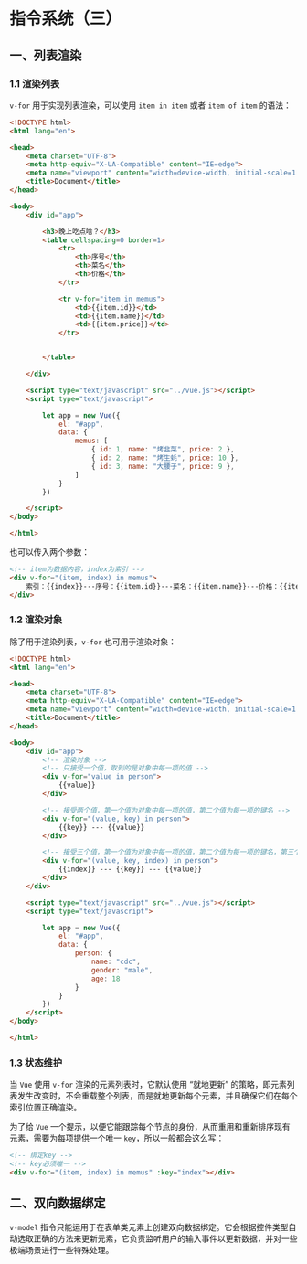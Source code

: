 # 指令系统（三）

## 一、列表渲染

### 1.1 渲染列表

`v-for` 用于实现列表渲染，可以使用 `item in item` 或者 `item of item` 的语法：

```html
<!DOCTYPE html>
<html lang="en">

<head>
    <meta charset="UTF-8">
    <meta http-equiv="X-UA-Compatible" content="IE=edge">
    <meta name="viewport" content="width=device-width, initial-scale=1.0">
    <title>Document</title>
</head>

<body>
    <div id="app">

        <h3>晚上吃点啥？</h3>
        <table cellspacing=0 border=1>
            <tr>
                <th>序号</th>
                <th>菜名</th>
                <th>价格</th>
            </tr>

            <tr v-for="item in memus">
                <td>{{item.id}}</td>
                <td>{{item.name}}</td>
                <td>{{item.price}}</td>
            </tr>


        </table>

    </div>

    <script type="text/javascript" src="../vue.js"></script>
    <script type="text/javascript">

        let app = new Vue({
            el: "#app",
            data: {
                memus: [
                    { id: 1, name: "烤韭菜", price: 2 },
                    { id: 2, name: "烤生蚝", price: 10 },
                    { id: 3, name: "大腰子", price: 9 },
                ]
            }
        })

    </script>
</body>

</html>
```

也可以传入两个参数：

```html
<!-- item为数据内容，index为索引 -->
<div v-for="(item, index) in memus">
    索引：{{index}}---序号：{{item.id}}---菜名：{{item.name}}---价格：{{item.price}}
</div>
```

### 1.2 渲染对象

除了用于渲染列表，`v-for` 也可用于渲染对象：

```html
<!DOCTYPE html>
<html lang="en">

<head>
    <meta charset="UTF-8">
    <meta http-equiv="X-UA-Compatible" content="IE=edge">
    <meta name="viewport" content="width=device-width, initial-scale=1.0">
    <title>Document</title>
</head>

<body>
    <div id="app">
        <!-- 渲染对象 -->
        <!-- 只接受一个值，取到的是对象中每一项的值 -->
        <div v-for="value in person">
            {{value}}
        </div>

        <!-- 接受两个值，第一个值为对象中每一项的值，第二个值为每一项的键名 -->
        <div v-for="(value, key) in person">
            {{key}} --- {{value}}
        </div>

        <!-- 接受三个值，第一个值为对象中每一项的值，第二个值为每一项的键名，第三个值为索引 -->
        <div v-for="(value, key, index) in person">
            {{index}} --- {{key}} --- {{value}}
        </div>
    </div>

    <script type="text/javascript" src="../vue.js"></script>
    <script type="text/javascript">

        let app = new Vue({
            el: "#app",
            data: {
                person: {
                    name: "cdc",
                    gender: "male",
                    age: 18
                }
            }
        })
    </script>
</body>

</html>
```

### 1.3 状态维护

当 `Vue` 使用 `v-for` 渲染的元素列表时，它默认使用 “就地更新” 的策略，即元素列表发生改变时，不会重载整个列表，而是就地更新每个元素，并且确保它们在每个索引位置正确渲染。

为了给 `Vue` 一个提示，以便它能跟踪每个节点的身份，从而重用和重新排序现有元素，需要为每项提供一个唯一 `key`，所以一般都会这么写：

```html
<!-- 绑定key -->
<!-- key必须唯一 -->
<div v-for="(item, index) in memus" :key="index"></div>
```

## 二、双向数据绑定

`v-model` 指令只能运用于在表单类元素上创建双向数据绑定。它会根据控件类型自动选取正确的方法来更新元素，它负责监听用户的输入事件以更新数据，并对一些极端场景进行一些特殊处理。

